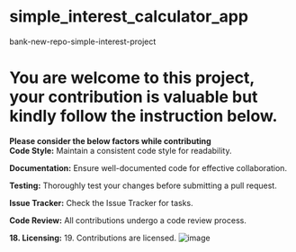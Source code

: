 # simple_interest_calculator_app
bank-new-repo-simple-interest-project
# You are welcome to this project, your contribution is valuable but kindly follow the instruction below.
	
**Please consider the below factors while contributing**	
**Code Style:**
Maintain a consistent code style for readability.

**Documentation:**
Ensure well-documented code for effective collaboration.

**Testing:**
Thoroughly test your changes before submitting a pull request.

**Issue Tracker:**
Check the Issue Tracker for tasks.

**Code Review:**
All contributions undergo a code review process.

**18.	Licensing:**
19.	Contributions are licensed.
![image](https://github.com/DemolaDavid/simple_interest_calculator_app/assets/159962843/e0b7e0a4-c58d-4998-b8a8-f92738a5b8cd)

